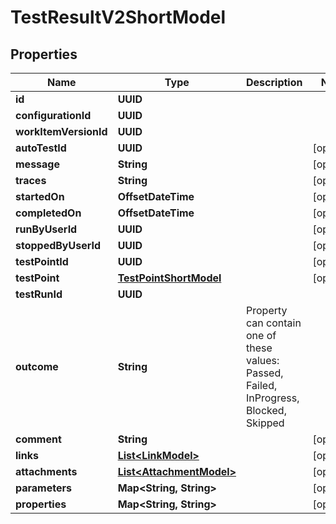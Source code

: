 

# TestResultV2ShortModel


## Properties

| Name | Type | Description | Notes |
|------------ | ------------- | ------------- | -------------|
|**id** | **UUID** |  |  |
|**configurationId** | **UUID** |  |  |
|**workItemVersionId** | **UUID** |  |  |
|**autoTestId** | **UUID** |  |  [optional] |
|**message** | **String** |  |  [optional] |
|**traces** | **String** |  |  [optional] |
|**startedOn** | **OffsetDateTime** |  |  [optional] |
|**completedOn** | **OffsetDateTime** |  |  [optional] |
|**runByUserId** | **UUID** |  |  [optional] |
|**stoppedByUserId** | **UUID** |  |  [optional] |
|**testPointId** | **UUID** |  |  [optional] |
|**testPoint** | [**TestPointShortModel**](TestPointShortModel.md) |  |  [optional] |
|**testRunId** | **UUID** |  |  |
|**outcome** | **String** | Property can contain one of these values: Passed, Failed, InProgress, Blocked, Skipped |  |
|**comment** | **String** |  |  [optional] |
|**links** | [**List&lt;LinkModel&gt;**](LinkModel.md) |  |  [optional] |
|**attachments** | [**List&lt;AttachmentModel&gt;**](AttachmentModel.md) |  |  [optional] |
|**parameters** | **Map&lt;String, String&gt;** |  |  [optional] |
|**properties** | **Map&lt;String, String&gt;** |  |  [optional] |



